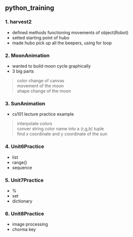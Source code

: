 ## python_training

### 1. harvest2
  - defined methods functioning movements of object(Robot)
  - setted starting point of hubo
  - made hubo pick up all the beepers, using for loop

### 2. MoonAnimation
  - wanted to build moon cycle graphically
  - 3 big parts  
  > color change of canvas  
  > movement of the moon  
  > shape change of the moon

### 3. SunAnimation
  - cs101 lecture practice example  
  > interpolate colors  
  > conver string color name into a (r,g,b) tuple  
  > find x coordinate and y coordinate of the sun

### 4. Unit6Practice
  - list
  - range()
  - sequence

### 5. Unit7Practice
  - %
  - set
  - dictionary

### 6. Unit8Practice
  - image processing
  - chorma key